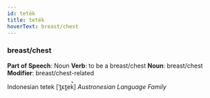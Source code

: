 ```yaml
---
id: tetëk
title: tetëk
hoverText: breast/chest
---
```


### breast/chest

**Part of Speech**: Noun
**Verb**: to be a breast/chest
**Noun**: breast/chest
**Modifier**: breast/chest-related

Indonesian tetek  [ˈt̪ɛt̪ek̚]
*Austronesian Language Family*